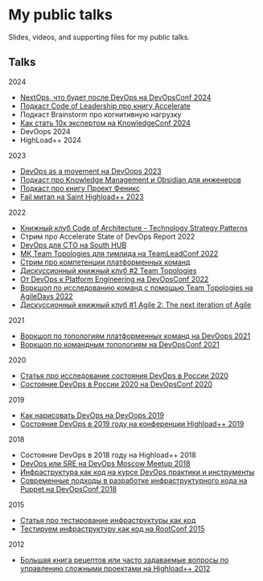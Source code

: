 # My public talks
Slides, videos, and supporting files for my public talks.

## Talks

2024
- [NextOps, что будет после DevOps на DevOpsConf 2024](https://enabling.team/insights/nextops)
- [Подкаст Code of Leadership про книгу Accelerate](https://enabling.team/insights/accelerate-book)
- Подкаст Brainstorm про когнитивную нагрузку
- [Как стать 10x экспертом на KnowledgeConf 2024](https://knowledgeconf.ru/2024/abstracts/11919)
- DevOops 2024
- HighLoad++ 2024

2023
- [DevOps as a movement на DevOops 2023](https://enabling.team/insights/devops-as-a-movement)
- [Подкаст про Knowledge Management и Obsidian для инженеров](https://jtprogru.mave.digital/ep-7)
- [Подкаст про книгу Проект Феникс](https://jtprogru.mave.digital/ep-5)
- [Fail митап на Saint Highload++ 2023](https://highload.ru/spb/2023/abstracts/10186)

2022
- [Книжный клуб Code of Architecture - Technology Strategy Patterns](https://enabling.team/insights/technology-strategy-patterns-book)
- Стрим про Accelerate State of DevOps Report 2022
- [DevOps для CTO на South HUB](https://enabling.team/insights/devops-for-cto)
- [МК Team Topologies для тимлида на TeamLeadConf 2022](https://enabling.team/insights/team-topologies-for-teamleads)
- [Стрим про компетенции платформенных команд](https://aaleksandrov.me/ru/blog/konspekt-strima-kompetencii-platformennoy-komandy-u-dosepic/)
- [Дискуссионный книжный клуб #2 Team Topologies](https://www.youtube.com/watch?v=zfZilR0iSkA)
- [От DevOps к Platform Engineering на DevOpsConf 2022](https://enabling.team/insights/from-devops-to-platform-engineering)
- [Воркшоп по исследованию команд с помощью Team Topologies на AgileDays 2022](https://enabling.team/insights/team-topologies-and-agile)
- [Дискуссионный книжный клуб #1 Agile 2: The next iteration of Agile](https://www.youtube.com/watch?v=0aIHx0ZFo8g) 

2021
- [Воркшоп по топологиям платформенных команд на DevOops 2021](https://enabling.team/insights/team-topologies-for-platform-teams)  
- [Воркшоп по командным топологиям на DevOpsConf 2021](https://enabling.team/insights/team-topologies-workshop)

2020
- [Статья про исследование состояния DevOps в России 2020](https://habr.com/ru/company/oleg-bunin/blog/524556/)
- [Состояние DevOps в России 2020 на DevOpsConf 2020](https://enabling.team/insights/state-of-devops-russia-2020)

2019
- [Как нарисовать DevOps на DevOops 2019](https://enabling.team/insights/how-to-draw-devops)   
- [Состояние DevOps в 2019 году на конференции Highload++ 2019](https://speakerdeck.com/ikurochkin/sostoianiie-devops-v-2019-ghodu-at-highload-plus-plus-2019)

2018
- Состояние DevOps в 2018 году на Highload++ 2018
- [DevOps или SRE на DevOps Moscow Meetup 2018](https://devops-moscow.timepad.ru/event/688490/)  
- [Инфраструктура как код на курсе DevOps практики и инструменты](https://www.youtube.com/watch?v=ciA4Cezw0AE&t=6s)  
- [Современные подходы в разработке инфраструктурного кода на Puppet на DevOpsConf 2018](https://www.slideshare.net/ikurochkin/puppet-development-kit-and-best-practices)  

2015
- [Статья про тестирование инфраструктуры как код](https://habr.com/ru/company/express42/blog/256725/)  
- [Тестируем инфраструктуру как код на RootConf 2015](https://www.slideshare.net/ikurochkin/rootconf-2015)  

2012
- [Большая книга рецептов или часто задаваемые вопросы по управлению сложными проектами на Highload++ 2012](https://www.slideshare.net/ikurochkin/ss-46998617)
